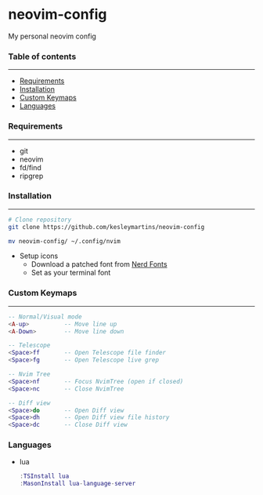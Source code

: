 # neovim-config
My personal neovim config

### Table of contents
---
- [Requirements](#requirements)
- [Installation](#installation)
- [Custom Keymaps](#custom-keymaps)
- [Languages](#languages)

### Requirements
---
  - git
  - neovim
  - fd/find
  - ripgrep

### Installation 
---
```bash
# Clone repository
git clone https://github.com/kesleymartins/neovim-config

mv neovim-config/ ~/.config/nvim 
```

- Setup icons
  - Download a patched font from [Nerd Fonts](https://www.nerdfonts.com)
  - Set as your terminal font

### Custom Keymaps
---
```lua
-- Normal/Visual mode
<A-up>          -- Move line up
<A-Down>        -- Move line down

-- Telescope
<Space>ff       -- Open Telescope file finder
<Space>fg       -- Open Telescope live grep

-- Nvim Tree
<Space>nf       -- Focus NvimTree (open if closed)
<Space>nc       -- Close NvimTree

-- Diff view
<Space>do       -- Open Diff view 
<Space>dh       -- Open Diff view file history
<Space>dc       -- Close Diff view
```

### Languages
- lua
    ```lua
    :TSInstall lua
    :MasonInstall lua-language-server
    ```
